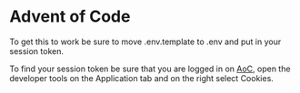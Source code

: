 # Advent of Code

To get this to work be sure to move .env.template to .env and put in your session token.

To find your session token be sure that you are logged in on [AoC](https://adventofcode.com), open the developer tools on the Application tab and on the right select Cookies.